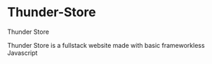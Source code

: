 # Thunder-Store
Thunder Store


Thunder Store is a fullstack website made with basic frameworkless Javascript
